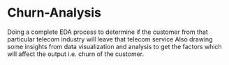 # Churn-Analysis

Doing a complete EDA process to determine if the customer from that particular telecom industry will leave that telecom service Also drawing some insights from data visualization and analysis to get the factors which will affect the output i.e. churn of the customer.
